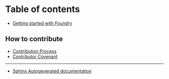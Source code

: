 # Table of contents

* [Getting started with Foundry](README.md)

## How to contribute

* [Contribution Process](how-to-contribute/contributing.md)
* [Contributor Covenant](how-to-contribute/code_of_conduct.md)

---

* [Sphinx Autogenerated documentation](sphinx-autogenerated-documentation.md)

